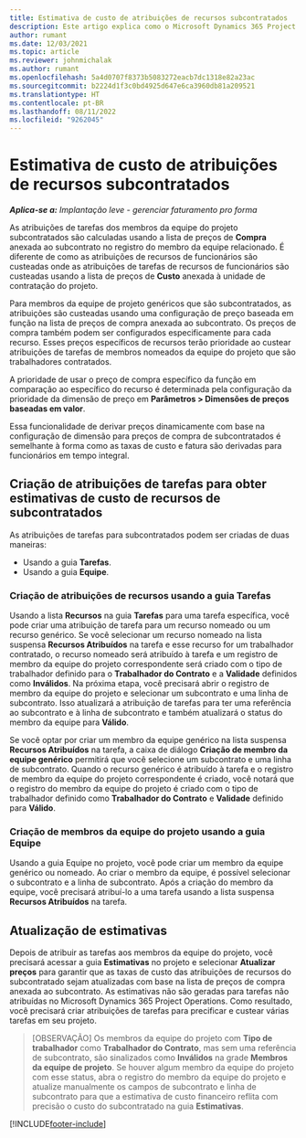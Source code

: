 ```yaml
---
title: Estimativa de custo de atribuições de recursos subcontratados
description: Este artigo explica como o Microsoft Dynamics 365 Project Operations calcula a estimativa de custo de atribuições de recursos subcontratados.
author: rumant
ms.date: 12/03/2021
ms.topic: article
ms.reviewer: johnmichalak
ms.author: rumant
ms.openlocfilehash: 5a4d0707f8373b5083272eacb7dc1318e82a23ac
ms.sourcegitcommit: b2224d1f3c0bd4925d647e6ca3960db81a209521
ms.translationtype: HT
ms.contentlocale: pt-BR
ms.lasthandoff: 08/11/2022
ms.locfileid: "9262045"
---
```

# <a name="cost-estimation-of-subcontracted-resource-assignments"></a>Estimativa de custo de atribuições de recursos subcontratados

_**Aplica-se a:** Implantação leve - gerenciar faturamento pro forma_

As atribuições de tarefas dos membros da equipe do projeto subcontratados são calculadas usando a lista de preços de **Compra** anexada ao subcontrato no registro do membro da equipe relacionado. É diferente de como as atribuições de recursos de funcionários são custeadas onde as atribuições de tarefas de recursos de funcionários são custeadas usando a lista de preços de **Custo** anexada à unidade de contratação do projeto. 

Para membros da equipe de projeto genéricos que são subcontratados, as atribuições são custeadas usando uma configuração de preço baseada em função na lista de preços de compra anexada ao subcontrato. Os preços de compra também podem ser configurados especificamente para cada recurso. Esses preços específicos de recursos terão prioridade ao custear atribuições de tarefas de membros nomeados da equipe do projeto que são trabalhadores contratados. 

A prioridade de usar o preço de compra específico da função em comparação ao específico do recurso é determinada pela configuração da prioridade da dimensão de preço em **Parâmetros > Dimensões de preços baseadas em valor**.

Essa funcionalidade de derivar preços dinamicamente com base na configuração de dimensão para preços de compra de subcontratados é semelhante à forma como as taxas de custo e fatura são derivadas para funcionários em tempo integral. 

## <a name="creating-task-assignments-for-getting-cost-estimates-of-subcontractor-resources"></a>Criação de atribuições de tarefas para obter estimativas de custo de recursos de subcontratados

As atribuições de tarefas para subcontratados podem ser criadas de duas maneiras: 
- Usando a guia **Tarefas**.
- Usando a guia **Equipe**.

### <a name="creating-resources-assignments-using-the-tasks-tab"></a>Criação de atribuições de recursos usando a guia Tarefas
Usando a lista **Recursos** na guia **Tarefas** para uma tarefa específica, você pode criar uma atribuição de tarefa para um recurso nomeado ou um recurso genérico. Se você selecionar um recurso nomeado na lista suspensa **Recursos Atribuídos** na tarefa e esse recurso for um trabalhador contratado, o recurso nomeado será atribuído à tarefa e um registro de membro da equipe do projeto correspondente será criado com o tipo de trabalhador definido para o **Trabalhador do Contrato** e a **Validade** definidos como **Inválidos**. Na próxima etapa, você precisará abrir o registro de membro da equipe do projeto e selecionar um subcontrato e uma linha de subcontrato. Isso atualizará a atribuição de tarefas para ter uma referência ao subcontrato e à linha de subcontrato e também atualizará o status do membro da equipe para **Válido**.

Se você optar por criar um membro da equipe genérico na lista suspensa **Recursos Atribuídos** na tarefa, a caixa de diálogo **Criação de membro da equipe genérico** permitirá que você selecione um subcontrato e uma linha de subcontrato. Quando o recurso genérico é atribuído à tarefa e o registro de membro da equipe do projeto correspondente é criado, você notará que o registro do membro da equipe do projeto é criado com o tipo de trabalhador definido como **Trabalhador do Contrato** e **Validade** definido para **Válido**.

### <a name="creating-project-team-members-using-the-team-tab"></a>Criação de membros da equipe do projeto usando a guia Equipe
Usando a guia Equipe no projeto, você pode criar um membro da equipe genérico ou nomeado. Ao criar o membro da equipe, é possível selecionar o subcontrato e a linha de subcontrato. Após a criação do membro da equipe, você precisará atribuí-lo a uma tarefa usando a lista suspensa **Recursos Atribuídos** na tarefa. 

## <a name="updating-estimates"></a>Atualização de estimativas
Depois de atribuir as tarefas aos membros da equipe do projeto, você precisará acessar a guia **Estimativas** no projeto e selecionar **Atualizar preços** para garantir que as taxas de custo das atribuições de recursos do subcontratado sejam atualizadas com base na lista de preços de compra anexada ao subcontrato. As estimativas não são geradas para tarefas não atribuídas no Microsoft Dynamics 365 Project Operations. Como resultado, você precisará criar atribuições de tarefas para precificar e custear várias tarefas em seu projeto. 

> [OBSERVAÇÃO] Os membros da equipe do projeto com **Tipo de trabalhador** como **Trabalhador do Contrato**, mas sem uma referência de subcontrato, são sinalizados como **Inválidos** na grade **Membros da equipe de projeto**. Se houver algum membro da equipe do projeto com esse status, abra o registro do membro da equipe do projeto e atualize manualmente os campos de subcontrato e linha de subcontrato para que a estimativa de custo financeiro reflita com precisão o custo do subcontratado na guia **Estimativas**. 


[!INCLUDE[footer-include](../../includes/footer-banner.md)]
